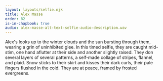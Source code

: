 ```yaml
---
layout: layouts/selfie.njk
title: Alex Masse
order: 82
is-in-chapbook: true
audio: alex-masse-alt-text-selfie-audio-description.wav
---
```

Alex's looks up to the winter clouds and the sun bursting through them, wearing a grin of uninhibited glee. In this timed selfie, they are caught mid-stim, one hand aflutter at their side and another slightly raised. They don several layers of several patterns, a self-made collage of stripes, flannel, and plaid. Snow sticks to their skirt and kisses their dark curls, their pale fingers flushed in the cold. They are at peace, framed by frosted evergreens.
